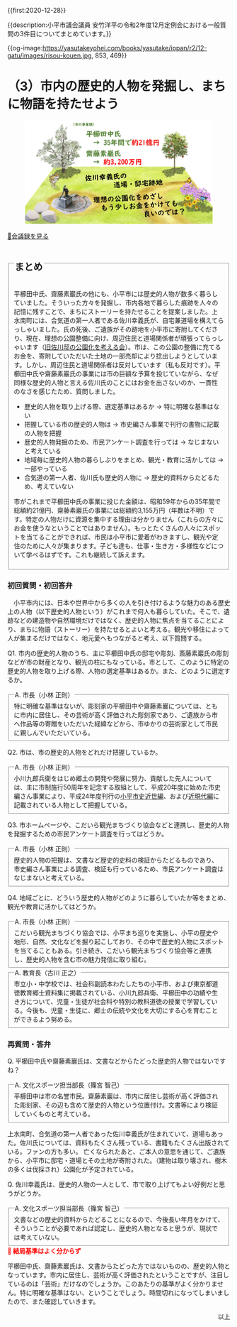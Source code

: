 {{first:2020-12-28}}

{{description:小平市議会議員 安竹洋平の令和2年度12月定例会における一般質問の3件目についてまとめています。}}

{{og-image:https://yasutakeyohei.com/books/yasutake/ippan/r2/12-gatu/images/risou-kouen.jpg, 853, 469}}

# （3）市内の歴史的人物を発掘し、まちに物語を持たせよう

<figure>
<img src="./images/risou-kouen.jpg" alt="旧佐川邸理想の公園化を目指して" data-zoomable="" style="z-index:999">
</figure>

<p id="read-kaigiroku"><a href="https://ssp.kaigiroku.net/tenant/kodaira/SpMinuteView.html?council_id=1175&schedule_id=5&minute_id=128&is_search=true">📄会議録を見る</a></p>

<fieldset class="point">
  <legend><h2> まとめ </h2></legend>

平櫛田中氏、齋藤素巖氏の他にも、小平市には歴史的人物が数多く暮らしていました。そういった方々を発掘し、市内各地で暮らした痕跡を人々の記憶に残すことで、まちにストーリーを持たせることを提案しました。上水南町には、合気道の第一人者である佐川幸義氏が、自宅兼道場を構えてらっしゃいました。氏の死後、ご遺族がその跡地を小平市に寄附してくださり、現在、理想の公園整備に向け、周辺住民と道場関係者が頑張ってらっしゃいます（[旧佐川邸の公園化を考える会](https://sagawa-park.yasu.tk/)）。市は、この公園の整備に充てるお金を、寄附していただいた土地の一部売却により捻出しようとしています。しかし、周辺住民と道場関係者は反対しています（私も反対です）。平櫛田中氏や齋藤素巖氏の事業には市の巨額な予算を投じていながら、なぜ同様な歴史的人物と言える佐川氏のことにはお金を出さないのか、一貫性のなさを感じたため、質問しました。

<ul>
<li class="chk">歴史的人物を取り上げる際、選定基準はあるか<span> → 特に明確な基準はない</span></li>
<li class="chk">把握している市の歴史的人物は<span> → 市史編さん事業で刊行の書物に記載の人物を把握</span></li>
<li class="chk">歴史的人物発掘のため、市民アンケート調査を行っては<span> → なじまないと考えている</span></li>
<li class="chk">地域毎に歴史的人物の暮らしぶりをまとめ、観光・教育に活かしては<span> → 一部やっている</span></li>
<li class="chk">合気道の第一人者、佐川氏も歴史的人物に<span> → 歴史的資料からたどるため、考えていない</span></li>
</ul>

 市がこれまで平櫛田中氏の事業に投じた金額は、昭和59年からの35年間で総額約21億円、齋藤素巖氏の事業には総額約3,155万円（年数は不明）です。特定の人物だけに資源を集中する理由は分かりません（これらの方々にお金を使うなということではありません）。もっとたくさんの人々にスポットを当てることができれば、市民は小平市に愛着がわきますし、観光や定住のために人々が集まります。子ども達も、仕事・生き方・多様性などについて学べるはずです。これも継続して訴えます。

</fieldset>

<h3>初回質問・初回答弁</h3>

<div class="letter">

　小平市内には、日本や世界中から多くの人を引き付けるような魅力のある歴史上の人物（以下歴史的人物という）がこれまで何人も暮らしていた。そこで、遺跡などの建造物や自然環境だけではなく、歴史的人物に焦点を当てることにより、まちに物語（ストーリー）を持たせるとよいと考える。観光や移住によって人が集まるだけではなく、地元愛へもつながると考え、以下質問する。

<span class="q-a">Q1.</span> 市内の歴史的人物のうち、主に平櫛田中氏の邸宅や彫刻、斎藤素巖氏の彫刻などが市の財産となり、観光の柱にもなっている。市として、このように特定の歴史的人物を取り上げる際、人物の選定基準はあるか。また、どのように選定するか。

<fieldset class="touben">
<legend><span class="q-a">A.</span> 市長（小林 正則）</legend>
特に明確な基準はないが、彫刻家の平櫛田中や齋藤素巖については、ともに市内に居住し、その芸術が高く評価された彫刻家であり、ご遺族から市へ作品等の寄贈をいただいた経緯などから、市ゆかりの芸術家として市民に親しんでいただいている。
</fieldset>

<span class="q-a">Q2.</span> 市は、市の歴史的人物をどれだけ把握しているか。

<fieldset class="touben">
<legend><span class="q-a">A.</span> 市長（小林 正則）</legend>
小川九郎兵衛をはじめ郷土の開発や発展に努力、貢献した先人については、主に市制施行50周年を記念する取組として、平成20年度に始めた市史編さん事業により、平成24年度刊行の<a href="https://trc-adeac.trc.co.jp/WJ11D0/WJJS05U/1321105100/1321105100100020">小平市史近世編</a>、および<a href="https://trc-adeac.trc.co.jp/WJ11D0/WJJS05U/1321105100/1321105100100030">近現代編</a>に記載されている人物として把握している。
</fieldset>

<span class="q-a">Q3.</span> 市ホームページや、こだいら観光まちづくり協会などと連携し、歴史的人物を発掘するための市民アンケート調査を行ってはどうか。

<fieldset class="touben">
<legend><span class="q-a">A.</span> 市長（小林 正則）</legend>
歴史的人物の把握は、文書など歴史的史料の検証からたどるものであり、市史編さん事業による調査、検証も行っているため、市民アンケート調査はなじまないと考えている。
</fieldset>

<span class="q-a">Q4.</span> 地域ごとに、どういう歴史的人物がどのように暮らしていたか等をまとめ、観光や教育に活かしてはどうか。

<fieldset class="touben">
<legend><span class="q-a">A.</span> 市長（小林 正則）</legend>
こだいら観光まちづくり協会では、小平まち巡りを実施し、小平の歴史や地形、自然、文化などを掘り起こしており、その中で歴史的人物にスポットを当てることもある。引き続き、こだいら観光まちづくり協会等と連携し、歴史的人物を含む市の魅力発信に取り組む。
</fieldset>

<fieldset class="touben">
<legend><span class="q-a">A.</span> 教育長（古川 正之）</legend>
市立小・中学校では、社会科副読本わたしたちの小平市、および東京都道徳教育郷士資料集に掲載されている、小川九郎兵衛、平櫛田中の功績や生き方について、児童・生徒が社会科や特別の教科道徳の授業で学習している。今後も、児童・生徒に、郷士の伝統や文化を大切にする心を育むことができるよう努める。
</fieldset>

</div>

### 再質問・答弁
<span class="q-a">Q.</span> 平櫛田中氏や齋藤素巖氏は、文書などからたどった歴史的人物ではないですね？

<fieldset class="touben">
<legend><span class="q-a">A.</span> 文化スポーツ担当部長（篠宮 智己）</legend>
平櫛田中は市の名誉市民。齋藤素巖は、市内に居住し芸術が高く評価された彫刻家、その辺も含めて歴史的人物という位置付け。文書等により検証していくものと考えている。
</fieldset>

上水南町、合気道の第一人者であった佐川幸義氏が住まれていて、道場もあった。佐川氏については、資料もたくさん残っている、書籍もたくさん出版されている。ファンの方も多い。
亡くなられたあと、ご本人の意思を通じて、ご遺族から、小平市に邸宅・道場とその土地が寄附された。（建物は取り壊され、樹木の多くは伐採され）公園化が予定されている。

<span class="q-a">Q.</span> 佐川幸義氏は、歴史的人物の一人として、市で取り上げてもよい好例だと思うがどうか。

<fieldset class="touben">
<legend><span class="q-a">A.</span> 文化スポーツ担当部長（篠宮 智己）</legend>
文書などの歴史的資料からたどることになるので、今後長い年月をかけて、そういうことが必要であれば認定し、歴史的人物となると思うが、現状では考えていない。
</fieldset>


<div class="tips">
<strong style="color:red">🥱 結局基準はよく分からず</strong>

平櫛田中氏、齋藤素巖氏は、文書からたどった方ではないものの、歴史的人物となっています。市内に居住し、芸術が高く評価されたということですが、注目しているのは「芸術」だけなのでしょうか。このあたりの基準がよく分かりません。特に明確な基準はない、ということでしょう。時間切れになってしまいましたので、また確認していきます。

</div>

<p style="text-align:right">以上</p>